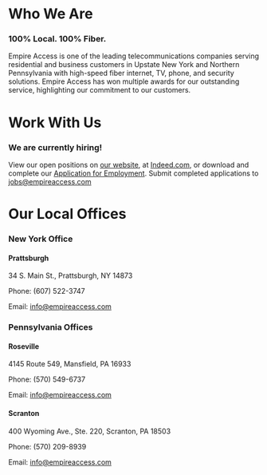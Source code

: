 # Who We Are
### 100% Local. 100% Fiber.

Empire Access is one of the leading telecommunications companies serving residential and business customers in Upstate New York and Northern Pennsylvania with high-speed fiber internet, TV, phone, and security solutions. Empire Access has won multiple awards for our outstanding service, highlighting our commitment to our customers.

# Work With Us
### We are currently hiring!

View our open positions on [our website](https://www.empireaccess.com/careers/), at [Indeed.com](https://www.indeed.com/cmp/Empire-Access-1/jobs?clearPrefilter=1#cmp-skip-header-desktop), or download and complete our [Application for Employment](https://empireaccess.wpenginepowered.com/wp-content/uploads/2024/04/032224_EmploymentApp_Fillablev2.pdf). Submit completed applications to [jobs@empireaccess.com](mailto:jobs@empireaccess.com)

# Our Local Offices
### New York Office

#### Prattsburgh
34 S. Main St., Prattsburgh, NY 14873

Phone: (607) 522-3747

Email: [info@empireaccess.com](mailto:info@empireaccess.com)

### Pennsylvania Offices

#### Roseville
4145 Route 549, Mansfield, PA 16933

Phone: (570) 549-6737

Email: [info@empireaccess.com](mailto:info@empireaccess.com)

#### Scranton
400 Wyoming Ave., Ste. 220, Scranton, PA 18503

Phone: (570) 209-8939

Email: [info@empireaccess.com](mailto:info@empireaccess.com)
